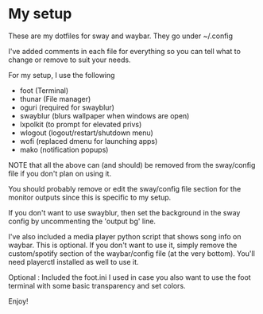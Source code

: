 # My setup

These are my dotfiles for sway and waybar.  They go under ~/.config

I've added comments in each file for everything so you can tell what to change or remove to suit your needs.

For my setup, I use the following
- foot (Terminal)
- thunar (File manager)
- oguri (required for swayblur)
- swayblur (blurs wallpaper when windows are open)
- lxpolkit (to prompt for elevated privs)
- wlogout (logout/restart/shutdown menu)
- wofi (replaced dmenu for launching apps)
- mako (notification popups)

NOTE that all the above can (and should) be removed from the sway/config file if you don't plan on using it.

You should probably remove or edit the sway/config file section for the monitor outputs since this is specific to my setup.

If you don't want to use swayblur, then set the background in the sway config by uncommenting the 'output bg' line.

I've also included a media player python script that shows song info on waybar. This is optional. If you don't want to use it, simply remove the custom/spotify section of the waybar/config file (at the very bottom).  You'll need playerctl installed as well to use it.

Optional : Included the foot.ini I used in case you also want to use the foot terminal with some basic transparency and set colors.

Enjoy!

